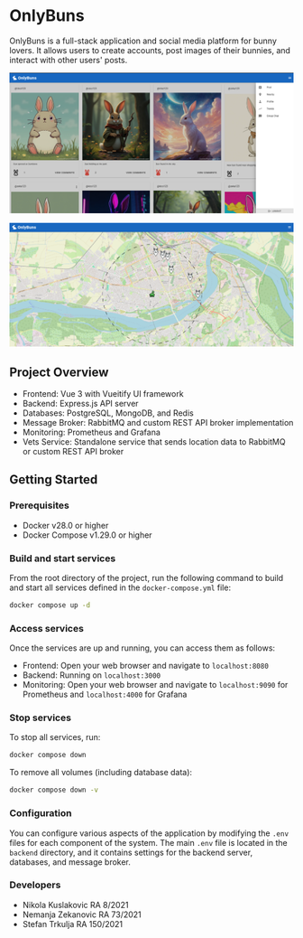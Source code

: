 # OnlyBuns

OnlyBuns is a full-stack application and social media platform for bunny lovers. It allows users to create accounts, post images of their bunnies, and interact with other users' posts.

![](./image_01.png)

![](./image_02.png)

## Project Overview

- Frontend: Vue 3 with Vueitify UI framework
- Backend: Express.js API server
- Databases: PostgreSQL, MongoDB, and Redis
- Message Broker: RabbitMQ and custom REST API broker implementation
- Monitoring: Prometheus and Grafana
- Vets Service: Standalone service that sends location data to RabbitMQ or custom REST API broker

## Getting Started

### Prerequisites
- Docker v28.0 or higher
- Docker Compose v1.29.0 or higher

### Build and start services
From the root directory of the project, run the following command to build and start all services defined in the `docker-compose.yml` file:

```bash
docker compose up -d
```

### Access services
Once the services are up and running, you can access them as follows:

- Frontend: Open your web browser and navigate to `localhost:8080`
- Backend: Running on `localhost:3000`
- Monitoring: Open your web browser and navigate to `localhost:9090` for Prometheus and `localhost:4000` for Grafana

### Stop services
To stop all services, run:
```bash
docker compose down
```

To remove all volumes (including database data):
```bash
docker compose down -v
```

### Configuration

You can configure various aspects of the application by modifying the `.env` files for each component of the system. The main `.env` file is located in the `backend` directory, and it contains settings for the backend server, databases, and message broker.

### Developers
- Nikola Kuslakovic RA 8/2021
- Nemanja Zekanovic RA 73/2021
- Stefan Trkulja RA 150/2021